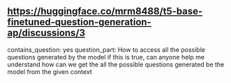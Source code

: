 ## https://huggingface.co/mrm8488/t5-base-finetuned-question-generation-ap/discussions/3

contains_question: yes
question_part: How to access all the possible questions generated by the model
if this is true, can anyone help me understand how can we get the all the possible questions generated be the model from the given context